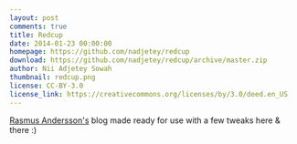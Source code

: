 ```yaml
---
layout: post
comments: true
title: Redcup
date: 2014-01-23 00:00:00
homepage: https://github.com/nadjetey/redcup
download: https://github.com/nadjetey/redcup/archive/master.zip
author: Nii Adjetey Sowah
thumbnail: redcup.png
license: CC-BY-3.0
license_link: https://creativecommons.org/licenses/by/3.0/deed.en_US
---
```


[Rasmus Andersson's](https://rsms.me/) blog made ready for use with a few tweaks here & there :)
